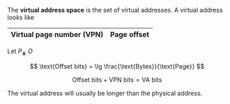The **virtual address space** is the set of virtual addresses. A virtual address looks like


|Virtual page number (VPN) |Page offset|
|------------------|-----------|

Let $P_\hash$ $O$

$$
\text{Offset bits} = \lg \frac{\text{Bytes}}{\text{Page}}
$$

$$
\text{Offset bits} + \text{VPN bits} = \text{VA bits}
$$


The virtual address will usually be longer than the physical address.